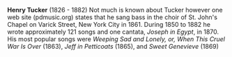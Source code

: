 
**Henry Tucker** (1826 - 1882) Not much is known about Tucker however one web site (pdmusic.org) states that he sang bass in the choir of St. John's Chapel on Varick Street, New York City in 1861. During 1850 to 1882 he wrote approximately 121 songs and one cantata, *Joseph in Egypt*, in 1870. His most popular songs were *Weeping Sad and Lonely, or, When This Cruel War Is Over* (1863), *Jeff in Petticoats* (1865), and *Sweet Genevieve* (1869) 


 